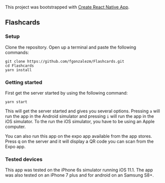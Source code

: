 This project was bootstrapped with [Create React Native App](https://github.com/react-community/create-react-native-app).

## Flashcards

### Setup 

Clone the repository. Open up a terminal and paste the following commands:

    git clone https://github.com/fgonzalezm/Flashcards.git
    cd Flashcards
    yarn install

### Getting started

First get the server started by using the following command:

    yarn start

This will get the server started and gives you several options. Pressing `a` will run the app in the Android simulator and pressing `i` will run the app in the iOS simulator. To the run the iOS simulator, you have to be using an Apple computer.

You can also run this app on the expo app available from the app stores. Press q on the server and it will display a QR code you can scan from the Expo app.

### Tested devices

This app was tested on the iPhone 6s simulator running iOS 11.1. The app was also tested on an iPhone 7 plus and for android on an Samsung S8+. 
